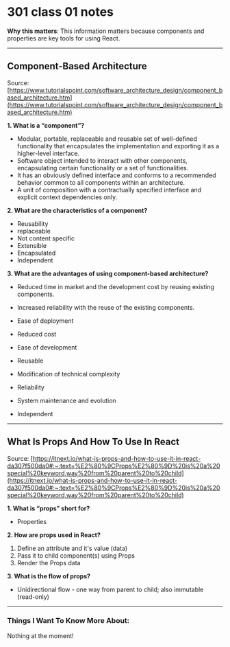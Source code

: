 # 301 class 01 notes

**Why this matters**: This information matters because components and properties are key tools for using React.

------------------------------------

## Component-Based Architecture 

Source: [https://www.tutorialspoint.com/software_architecture_design/component_based_architecture.htm](https://www.tutorialspoint.com/software_architecture_design/component_based_architecture.htm)

**1. What is a “component”?**

- Modular, portable, replaceable and reusable set of well-defined functionality that encapsulates the implementation and exporting it as a higher-level interface.
- Software object intended to interact with other components, encapsulating certain functionality or a set of functionalities.
- It has an obviously defined interface and conforms to a recommended behavior common to all components within an architecture.
- A unit of composition with a contractually specified interface and explicit context dependencies only.

**2. What are the characteristics of a component?**

- Reusability
- replaceable
- Not content specific
- Extensible
- Encapsulated
- Independent


**3. What are the advantages of using component-based architecture?**

- Reduced time in market and the development cost by reusing existing components.
- Increased reliability with the reuse of the existing components.

- Ease of deployment
- Reduced cost
- Ease of development
- Reusable
- Modification of technical complexity
- Reliability
- System maintenance and evolution
- Independent

----------------------------

## What Is Props And How To Use In React

Source: [https://itnext.io/what-is-props-and-how-to-use-it-in-react-da307f500da0#:~:text=%E2%80%9CProps%E2%80%9D%20is%20a%20special%20keyword,way%20from%20parent%20to%20child](https://itnext.io/what-is-props-and-how-to-use-it-in-react-da307f500da0#:~:text=%E2%80%9CProps%E2%80%9D%20is%20a%20special%20keyword,way%20from%20parent%20to%20child)

**1. What is “props” short for?**

- Properties

**2. How are props used in React?**

1. Define an attribute and it's value (data)
2. Pass it to child component(s) using Props
3. Render the Props data

**3. What is the flow of props?**

- Unidirectional flow - one way from parent to child; also immutable (read-only)

------------------------------------
### Things I Want To Know More About:
Nothing at the moment!
